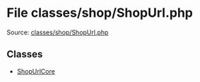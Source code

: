 File classes/shop/ShopUrl.php
=========

Source: [classes/shop/ShopUrl.php](https://github.com/PrestaShop/PrestaShop/blob/1.5.2.0/classes/shop/ShopUrl.php)


Classes
-------

* [ShopUrlCore](class.ShopUrlCore.md)

